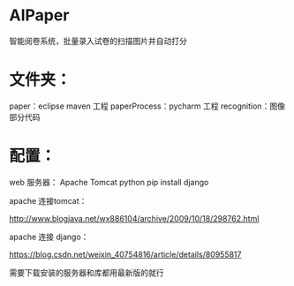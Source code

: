 # AIPaper
智能阅卷系统，批量录入试卷的扫描图片并自动打分

# 文件夹：
paper：eclipse maven 工程
paperProcess：pycharm 工程
recognition：图像部分代码

# 配置：
web 服务器： Apache Tomcat
python pip install django

apache 连接tomcat：

http://www.blogjava.net/wx886104/archive/2009/10/18/298762.html

apache 连接 django：

https://blog.csdn.net/weixin_40754816/article/details/80955817

需要下载安装的服务器和库都用最新版的就行
